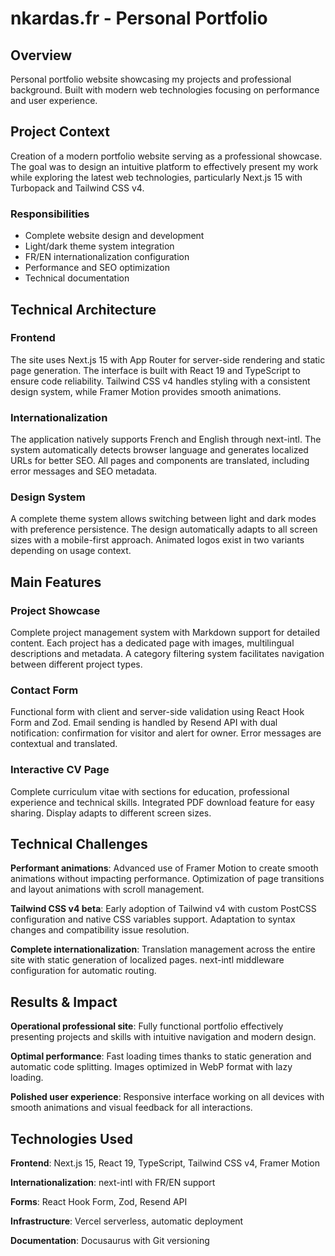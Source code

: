 # nkardas.fr - Personal Portfolio

## Overview

Personal portfolio website showcasing my projects and professional background. Built with modern web technologies focusing on performance and user experience.

## Project Context

Creation of a modern portfolio website serving as a professional showcase. The goal was to design an intuitive platform to effectively present my work while exploring the latest web technologies, particularly Next.js 15 with Turbopack and Tailwind CSS v4.

### Responsibilities
- Complete website design and development
- Light/dark theme system integration
- FR/EN internationalization configuration
- Performance and SEO optimization
- Technical documentation

## Technical Architecture

### Frontend
The site uses Next.js 15 with App Router for server-side rendering and static page generation. The interface is built with React 19 and TypeScript to ensure code reliability. Tailwind CSS v4 handles styling with a consistent design system, while Framer Motion provides smooth animations.

### Internationalization
The application natively supports French and English through next-intl. The system automatically detects browser language and generates localized URLs for better SEO. All pages and components are translated, including error messages and SEO metadata.

### Design System
A complete theme system allows switching between light and dark modes with preference persistence. The design automatically adapts to all screen sizes with a mobile-first approach. Animated logos exist in two variants depending on usage context.

## Main Features

### Project Showcase
Complete project management system with Markdown support for detailed content. Each project has a dedicated page with images, multilingual descriptions and metadata. A category filtering system facilitates navigation between different project types.

### Contact Form
Functional form with client and server-side validation using React Hook Form and Zod. Email sending is handled by Resend API with dual notification: confirmation for visitor and alert for owner. Error messages are contextual and translated.

### Interactive CV Page
Complete curriculum vitae with sections for education, professional experience and technical skills. Integrated PDF download feature for easy sharing. Display adapts to different screen sizes.

## Technical Challenges

**Performant animations**: Advanced use of Framer Motion to create smooth animations without impacting performance. Optimization of page transitions and layout animations with scroll management.

**Tailwind CSS v4 beta**: Early adoption of Tailwind v4 with custom PostCSS configuration and native CSS variables support. Adaptation to syntax changes and compatibility issue resolution.

**Complete internationalization**: Translation management across the entire site with static generation of localized pages. next-intl middleware configuration for automatic routing.

## Results & Impact

**Operational professional site**: Fully functional portfolio effectively presenting projects and skills with intuitive navigation and modern design.

**Optimal performance**: Fast loading times thanks to static generation and automatic code splitting. Images optimized in WebP format with lazy loading.

**Polished user experience**: Responsive interface working on all devices with smooth animations and visual feedback for all interactions.

## Technologies Used

**Frontend**: Next.js 15, React 19, TypeScript, Tailwind CSS v4, Framer Motion

**Internationalization**: next-intl with FR/EN support

**Forms**: React Hook Form, Zod, Resend API

**Infrastructure**: Vercel serverless, automatic deployment

**Documentation**: Docusaurus with Git versioning
